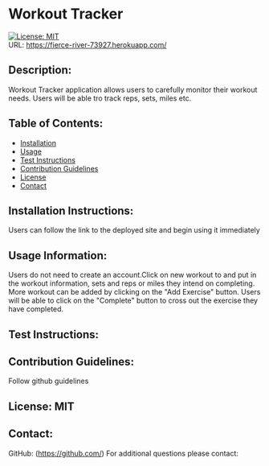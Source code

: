 
# Workout Tracker
[![License: MIT](https://img.shields.io/badge/License-MIT-yellow.svg)](https://opensource.org/licenses/MIT)  
URL: https://fierce-river-73927.herokuapp.com/
## Description:
Workout Tracker application allows users to carefully monitor their workout needs. Users will be able tro track reps, sets, miles etc.
## Table of Contents:
* [Installation](#installation-instructions) 
* [Usage](#usage-information)
* [Test Instructions](#test-instructions)
* [Contribution Guidelines](#contribution-guidelines)
* [License](#license)
* [Contact](#contact)
## Installation Instructions:
Users can follow the link to the deployed site and begin using it immediately
## Usage Information:
Users do not need to create an account.Click on new workout to and put in the workout information, sets and reps or miles they intend on completing. More workout can be added by clicking on the "Add Exercise" button. Users will be able to click on the "Complete" button to cross out the exercise they have completed.
## Test Instructions:

## Contribution Guidelines:
Follow github guidelines 
## License: MIT
## Contact: 
GitHub: (https://github.com/)
For additional questions please contact: 